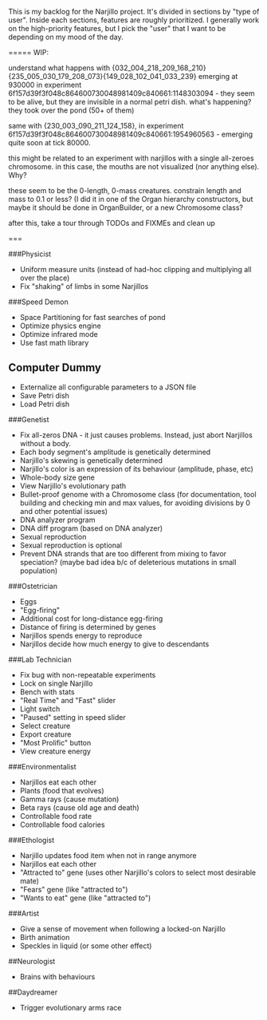 This is my backlog for the Narjillo project. It's divided in sections by "type of user". Inside each sections, features are roughly prioritized.
I generally work on the high-priority features, but I pick the "user" that I want to be depending on my mood of the day.

=====
WIP:

understand what happens with {032_004_218_209_168_210}{235_005_030_179_208_073}{149_028_102_041_033_239}
emerging at 930000 in experiment 6f157d39f3f048c864600730048981409c840661:1148303094 - they seem to be alive,
but they are invisible in a normal petri dish. what's happening? they took over the pond (50+ of them)

same with {230_003_090_211_124_158}, in experiment 6f157d39f3f048c864600730048981409c840661:1954960563 - emerging quite soon at tick 80000.

this might be related to an experiment with narjillos with a single all-zeroes chromosome. in this case, the mouths are not visualized (nor anything else). Why?

these seem to be the 0-length, 0-mass creatures. constrain length and mass to 0.1 or less? (I did it in one of the Organ hierarchy constructors, but maybe it should be done in OrganBuilder, or a new Chromosome class?

after this, take a tour through TODOs and FIXMEs and clean up

===


###Physicist

* Uniform measure units (instead of had-hoc clipping and multiplying all over the place)
* Fix "shaking" of limbs in some Narjillos

###Speed Demon

* Space Partitioning for fast searches of pond
* Optimize physics engine
* Optimize infrared mode
* Use fast math library

## Computer Dummy

* Externalize all configurable parameters to a JSON file
* Save Petri dish
* Load Petri dish

###Genetist

* Fix all-zeros DNA - it just causes problems. Instead, just abort Narjillos without a body.
* Each body segment's amplitude is genetically determined
* Narjillo's skewing is genetically determined
* Narjillo's color is an expression of its behaviour (amplitude, phase, etc)
* Whole-body size gene
* View Narjillo's evolutionary path
* Bullet-proof genome with a Chromosome class (for documentation, tool building and checking min and max values, for avoiding divisions by 0 and other potential issues)
* DNA analyzer program
* DNA diff program (based on DNA analyzer)
* Sexual reproduction
* Sexual reproduction is optional
* Prevent DNA strands that are too different from mixing to favor speciation? (maybe bad idea b/c of deleterious mutations in small population)

###Ostetrician

* Eggs
* "Egg-firing"
* Additional cost for long-distance egg-firing
* Distance of firing is determined by genes
* Narjillos spends energy to reproduce
* Narjillos decide how much energy to give to descendants

###Lab Technician

* Fix bug with non-repeatable experiments
* Lock on single Narjillo
* Bench with stats
* "Real Time" and "Fast" slider
* Light switch
* "Paused" setting in speed slider
* Select creature
* Export creature
* "Most Prolific" button
* View creature energy

###Environmentalist

* Narjillos eat each other
* Plants (food that evolves)
* Gamma rays (cause mutation)
* Beta rays (cause old age and death)
* Controllable food rate
* Controllable food calories

###Ethologist

* Narjillo updates food item when not in range anymore
* Narjillos eat each other
* "Attracted to" gene (uses other Narjillo's colors to select most desirable mate)
* "Fears" gene (like "attracted to")
* "Wants to eat" gene (like "attracted to")

###Artist

* Give a sense of movement when following a locked-on Narjillo
* Birth animation
* Speckles in liquid (or some other effect)

##Neurologist

* Brains with behaviours

##Daydreamer

* Trigger evolutionary arms race
